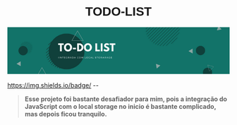 <center>
    <h1 style="font-family:Verdana, Geneva, Tahoma, sans-serif">TODO-LIST</h1>
    <img src='./IMG/capa.png'>
</center>

https://img.shields.io/badge/
<LABEL>-<MESSAGE>-<COLOR></COLOR>

> **Esse projeto foi bastante desafiador para mim, pois a integração
do JavaScript com o local storage no inicio é bastante complicado,
mas depois ficou tranquilo.**